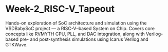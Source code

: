 # Week-2_RISC-V_Tapeout
Hands-on exploration of SoC architecture and simulation using the VSDBabySoC project — a RISC-V–based System on Chip. Covers core concepts like RVMYTH CPU, PLL, and DAC integration, along with Verilog-based pre- and post-synthesis simulations using Icarus Verilog and GTKWave.
